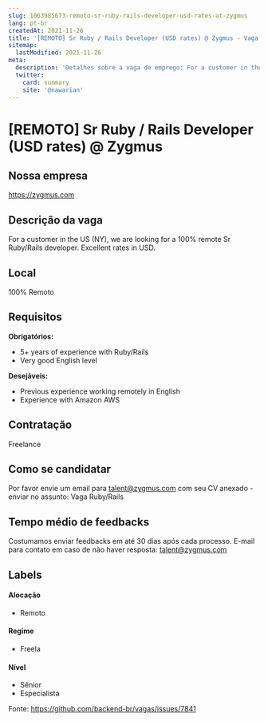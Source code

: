```yaml
---
slug: 1063985673-remoto-sr-ruby-rails-developer-usd-rates-at-zygmus
lang: pt-br
createdAt: 2021-11-26
title: '[REMOTO] Sr Ruby / Rails Developer (USD rates) @ Zygmus - Vaga de Emprego'
sitemap:
  lastModified: 2021-11-26
meta:
  description: 'Detalhes sobre a vaga de emprego: For a customer in the US (NY), we are looking for a 100% remote Sr Ruby/Rails developer. Excellent rates in USD.'
  twitter:
    card: summary
    site: '@nawarian'
---
```


# [REMOTO] Sr Ruby / Rails Developer (USD rates) @ Zygmus

<!--
==================================================
Caso a vaga for remoto durante a pandemia informar no texto "Remoto durante o covid"
==================================================
-->
<!-- 
==================================================
POR FAVOR, SÓ POSTE SE A VAGA FOR PARA BACK-END!

Não faça distinção de gênero no título da vaga.

Use: "Back-End Developer" ao invés de 
"Desenvolvedor Back-End" \o/

Exemplo: `[São Paulo] Back-End Developer @ NOME DA EMPRESA`
==================================================
-->
<!--
==================================================
Caso a vaga for remoto durante a pandemia deixar a linha abaixo
==================================================
-->


## Nossa empresa

https://zygmus.com

## Descrição da vaga

For a customer in the US (NY), we are looking for a 100% remote Sr Ruby/Rails developer. Excellent rates in USD.

## Local

100% Remoto

## Requisitos

**Obrigatórios:**
- 5+ years of experience with Ruby/Rails
- Very good English level

**Desejáveis:**
- Previous experience working remotely in English
- Experience with Amazon AWS

## Contratação

Freelance

## Como se candidatar

Por favor envie um email para talent@zygmus.com com seu CV anexado - enviar no assunto: Vaga Ruby/Rails

## Tempo médio de feedbacks

Costumamos enviar feedbacks em até 30 dias após cada processo.
E-mail para contato em caso de não haver resposta: talent@zygmus.com

## Labels
<!-- retire os labels que não fazem sentido à vaga -->

#### Alocação
- Remoto

#### Regime
- Freela

#### Nível
- Sênior
- Especialista




Fonte: https://github.com/backend-br/vagas/issues/7841